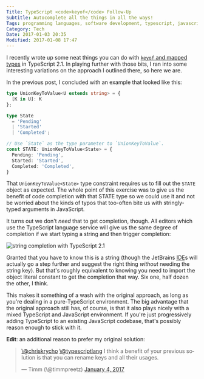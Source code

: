 ```yaml
---
Title: TypeScript <code>keyof</code> Follow-Up
Subtitle: Autocomplete all the things in all the ways!
Tags: programming languages, software development, typescript, javascript
Category: Tech
Date: 2017-01-03 20:35
Modified: 2017-01-08 17:47
---
```


I recently wrote up some neat things you can do with [`keyof` and mapped types][prev] in TypeScript 2.1. In playing further with those bits, I ran into some interesting variations on the approach I outlined there, so here we are.

[prev]: http://www.chriskrycho.com/2016/keyof-and-mapped-types-in-typescript-21.html

In the previous post, I concluded with an example that looked like this:

```typescript
type UnionKeyToValue<U extends string> = {
  [K in U]: K
};

type State
  = 'Pending'
  | 'Started'
  | 'Completed';

// Use `State` as the type parameter to `UnionKeyToValue`.
const STATE: UnionKeyToValue<State> = {
  Pending: 'Pending',
  Started: 'Started',
  Completed: 'Completed',
}
```

That `UnionKeyToValue<State>` type constraint requires us to fill out the `STATE` object as expected. The whole point of this exercise was to give us the benefit of code completion with that STATE type so we could use it and not be worried about the kinds of typos that too-often bite us with stringly-typed arguments in JavaScript.

It turns out we don't *need* that to get completion, though. All editors which use the TypeScript language service will give us the same degree of completion if we start typing a string and then trigger completion:

![string completion with TypeScript 2.1](http://cdn.chriskrycho.com/images/more-ts.gif "screen capture of string completion in VS Code")

Granted that you have to know this is a string (though the JetBrains <abbr title="integrated development environment">IDE</abbr>s will actually go a step further and suggest the right thing *without* needing the string key). But that's roughly equivalent to knowing you need to import the object literal constant to get the completion that way. Six one, half dozen the other, I think.

This makes it something of a wash with the original approach, as long as you're dealing in a pure-TypeScript environment. The big advantage that the original approach still has, of course, is that it also plays nicely with a mixed TypeScript and JavaScript environment. If you're just progressively adding TypeScript to an existing JavaScript codebase, that's possibly reason enough to stick with it.

**Edit**: an additional reason to prefer my original solution:

<blockquote class="twitter-tweet" data-lang="en"><p lang="en" dir="ltr"><a href="https://twitter.com/chriskrycho">\@chriskrycho</a> <a href="https://twitter.com/typescriptlang">\@typescriptlang</a> I think a benefit of your previous solution is that you can rename keys and all their usages.</p>&mdash; Timm (\@timmpreetz) <a href="https://twitter.com/timmpreetz/status/816672215924097024">January 4, 2017</a></blockquote> <script async src="//platform.twitter.com/widgets.js" charset="utf-8"></script>
